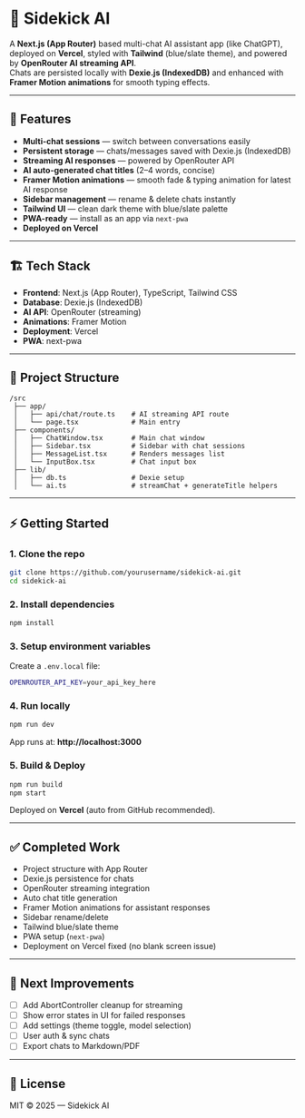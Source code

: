 # 🤖 Sidekick AI

A **Next.js (App Router)** based multi-chat AI assistant app (like ChatGPT), deployed on **Vercel**, styled with **Tailwind** (blue/slate theme), and powered by **OpenRouter AI streaming API**.  
Chats are persisted locally with **Dexie.js (IndexedDB)** and enhanced with **Framer Motion animations** for smooth typing effects.

---

## 🚀 Features

- **Multi-chat sessions** — switch between conversations easily  
- **Persistent storage** — chats/messages saved with Dexie.js (IndexedDB)  
- **Streaming AI responses** — powered by OpenRouter API  
- **AI auto-generated chat titles** (2–4 words, concise)  
- **Framer Motion animations** — smooth fade & typing animation for latest AI response  
- **Sidebar management** — rename & delete chats instantly  
- **Tailwind UI** — clean dark theme with blue/slate palette  
- **PWA-ready** — install as an app via `next-pwa`  
- **Deployed on Vercel**  

---

## 🏗️ Tech Stack

- **Frontend**: Next.js (App Router), TypeScript, Tailwind CSS  
- **Database**: Dexie.js (IndexedDB)  
- **AI API**: OpenRouter (streaming)  
- **Animations**: Framer Motion  
- **Deployment**: Vercel  
- **PWA**: next-pwa  

---

## 📂 Project Structure

```
/src
 ├── app/
 │   ├── api/chat/route.ts    # AI streaming API route
 │   └── page.tsx             # Main entry
 ├── components/
 │   ├── ChatWindow.tsx       # Main chat window
 │   ├── Sidebar.tsx          # Sidebar with chat sessions
 │   ├── MessageList.tsx      # Renders messages list
 │   └── InputBox.tsx         # Chat input box
 ├── lib/
 │   ├── db.ts                # Dexie setup
 │   └── ai.ts                # streamChat + generateTitle helpers
```

---

## ⚡ Getting Started

### 1. Clone the repo

```bash
git clone https://github.com/yourusername/sidekick-ai.git
cd sidekick-ai
```

### 2. Install dependencies

```bash
npm install
```

### 3. Setup environment variables

Create a `.env.local` file:

```bash
OPENROUTER_API_KEY=your_api_key_here
```

### 4. Run locally

```bash
npm run dev
```

App runs at: **http://localhost:3000**

### 5. Build & Deploy

```bash
npm run build
npm start
```

Deployed on **Vercel** (auto from GitHub recommended).

---

## ✅ Completed Work

- Project structure with App Router  
- Dexie.js persistence for chats  
- OpenRouter streaming integration  
- Auto chat title generation  
- Framer Motion animations for assistant responses  
- Sidebar rename/delete  
- Tailwind blue/slate theme  
- PWA setup (`next-pwa`)  
- Deployment on Vercel fixed (no blank screen issue)  

---

## 🔧 Next Improvements

- [ ] Add AbortController cleanup for streaming  
- [ ] Show error states in UI for failed responses  
- [ ] Add settings (theme toggle, model selection)  
- [ ] User auth & sync chats  
- [ ] Export chats to Markdown/PDF  

---

## 📜 License

MIT © 2025 — Sidekick AI
